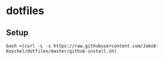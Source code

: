 # dotfiles

## Setup

```
bash <(curl -L -s https://raw.githubusercontent.com/Jakob-Koschel/dotfiles/master/github-install.sh)
```
